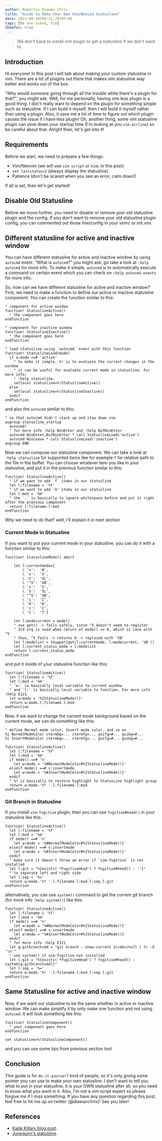 ```yaml
---
author: Robertus Diawan Chris
title: "Guide to Make Your Own Vim/Neovim Statusline"
date: 2021-08-20T08:31:29+07:00
tags: [No one asked, Vim]
ShowToc: true
---
```


> We don't have to install vim plugin to get a statusline if we don't want to.

## Introduction

Hi everyone! In this post I will talk about making your custom statusline in vim. There are a lot of plugins out there that makes vim statusline way better and works out of the box.

"Why would someone going through all the trouble while there's a plugin for that?", you might ask. Well, for me personally, having one less plugin is a good thing. I don't really want to depend on the plugin for something simple such as statusline. If I can build it myself, then I will build it myself rather than using a plugin. Also, it save me a lot of time to figure out which plugin causes the issue if I have less plugin! Oh, another thing, some vim statusline plugin can slow down your startup time (I'm looking at you `vim-airline`) so be careful about that. Alright then, let's get into it!

## Requirements

Before we start, we need to prepare a few things:
- Vim/Neovim (we will use `vim script` or `VimL` in this post)
- `set laststatus=2` (always display the statusline)
- Patience (don't be scared when you see an error, calm down!)

If all is set, then let's get started!

## Disable Old Statusline

Before we move further, you need to disable or remove your old statusline plugin and the config. If you don't want to remove your old statusline plugin config, you can commented out those line/config in your vimrc or init.vim.

## Different statusline for active and inactive window

You can have different statusline for active and inactive window by using `autocmd` event. "What is `autocmd`?" you might ask, go take a look at `:help autocmd` for more info. To make it simple, `autocmd` is to automatically execute a command on certain event which you can check on `:help autocmd-events` for more info.

So, how can we have different statusline for active and inactive window? First, we need to make a function to define our active or inactive statusline component. You can create the function similar to this:
```vim
" component for active window
function! StatuslineActive()
  " the component goes here
endfunction

" component for inactive window
function! StatuslineInactive()
  " the component goes here
endfunction

" load statusline using `autocmd` event with this function
function! StatuslineLoad(mode)
  if a:mode ==# 'active'
    " to make it simple, %! is to evaluate the current changes in the window
    " it can be useful for evaluate current mode in statusline. For more info:
    " :help statusline.
    setlocal statusline=%!StatuslineActive()
  else
    setlocal statusline=%!StatuslineInactive()
  endif
endfunction
```

and also the `autocmd` similar to this:
```vim
" so that autocmd didn't stack up and slow down vim
augroup statusline_startup
  autocmd!
  " for more info :help WinEnter and :help BufWinEnter
  autocmd WinEnter,BufWinEnter * call StatuslineLoad('active')
  autocmd WinLeave * call StatuslineLoad('inactive')
augroup END
```

Now we can compose our statusline component. We can take a look at `:help statusline` for supported items like for example `f` for relative path to the file in the buffer. You can choose whatever item you like in your statusline, and put it in the previous function similar to this:
```vim
function! StatuslineActive()
  " if we want to add `f` items in our statusline
  let l:filename = '%f'
  " if we want to add 'm' items in our statusline
  let l:mod = '%m'
  " the `.` is basically to ignore whitespace before and put it right after the previous component
  return l:filename.l:mod
endfunction
```

Why we need to do that? well, I'll explain it in next section

### Current Mode in Statusline

If you want to put your current mode in your statusline, you can do it with a function similar to this:
```vim
function! StatuslineMode() abort

    let l:currentmode={
        \ 'n':  'N',
        \ 'v':  'V',
        \ 'V':  'VL',
        \ '^V': 'VB',
        \ 's':  'S',
        \ 'S':  'SL',
        \ '^S': 'SB',
        \ 'i':  'I',
        \ 'R':  'R',
        \ 'c':  'C',
        \ 't':  'T'}

    let l:modecurrent = mode()
    " use get() -> fails safely, since ^V doesn't seem to register
    " 3rd arg is used when return of mode() == 0, which is case with ^V
    " thus, ^V fails -> returns 0 -> replaced with 'VB'
    let l:modelist = toupper(get(l:currentmode, l:modecurrent, 'VB'))
    let l:current_status_mode = l:modelist
    return l:current_status_mode
endfunction
```

and put it inside of your statusline function like this:
```vim
function! StatuslineActive()
  let l:filename = '%f'
  let l:mod = '%m'
  " `w:` is basically local variable to current window
  " and `l:` is basically local variable to function. For more info :help E121
  let w:mode = '%{StatuslineMode()}'
  return w:mode.l:filename.l:mod
endfunction
```

Now, if we want to change the current mode background based on the current mode, we can do something like this:
```vim
" define Normal mode color, Insert mode color, and so on
hi NormalModeColor ctermbg=... ctermfg=... guifg=#... guibg=#...
hi InsertModeColor ctermbg=... ctermfg=... guifg=#... guibg=#...

function! StatuslineActive()
  let l:filename = '%f'
  let l:mod = '%m'
  if mode() ==# 'n'
    let w:mode = '%#NormalModeColor#%{StatuslineMode()}'
  elseif mode() ==# v:insertmode
    let w:mode = '%#InsertModeColor#%{StatuslineMode()}'
  endif
  " %* is basically to restore highlight to StatusLine highlight group
  return w:mode.'%* '.l:filename.l:mod
endfunction
```

### Git Branch in Statusline

If you install `vim-fugitive` plugin, then you can use `fugitive#head()` in your statusline like this:
```vim
function! StatuslineActive()
  let l:filename = '%f'
  let l:mod = '%m'
  if mode() ==# 'n'
    let w:mode = '%#NormalModeColor#%{StatuslineMode()}'
  elseif mode() ==# v:insertmode
    let w:mode = '%#InsertModeColor#%{StatuslineMode()}'
  endif
  " make sure it doesn't throw an error if `vim-fugitive` is not installed
  let l:git = "%{exists('*FugitiveHead') ? fugitive#head() : ''}"
  " to separate left and right side
  let l:sep = '%='
  return w:mode.'%* '.l:filename.l:mod.l:sep.l:git
endfunction
```
alternatively, you can use `system()` command to get the current git branch (for more info `:help system()`) like this:
```vim
function! StatuslineActive()
  let l:filename = '%f'
  let l:mod = '%m'
  if mode() ==# 'n'
    let w:mode = '%#NormalModeColor#%{StatuslineMode()}'
  elseif mode() ==# v:insertmode
    let w:mode = '%#InsertModeColor#%{StatuslineMode()}'
  endif
  " for more info :help E121
  let g:gitbranchcmd = "git branch --show-current 2>/dev/null | tr -d '\n'"
  " use system() if vim-fugitive not installed
  let l:git = "%{exists('*FugitiveHead') ? fugitive#head() : system(g:gitbranchcmd)}"
  let l:sep = '%='
  return w:mode.'%* '.l:filename.l:mod.l:sep.l:git
endfunction
```

## Same Statusline for active and inactive window

Now, if we want our statusline to be the same whether in active or inactive window. We can make simplify it by only make one function and not using `autocmd`. It will look something like this:
```vim
function! StatuslineComponent()
  " your component goes here
endfunction

set statusline=%!StatuslineComponent()
```
and you can use some tips from previous section too!

## Conclusion

This guide is for `do-it-yourself` kind of people, so it's only giving some pointer you can use to make your own statusline. I don't want to tell you what to put in your statusline, it is your OWN statusline after all, so you need to know what you want in it. Also, I'm not a vim script expert so please forgive me if I miss something. If you have any question regarding this post, feel free to hit me up on twitter (@diawanchris)! See you later!

## References

- [Kade Killary blog post](https://kadekillary.work/post/statusline-vim/).
- [Junegunn's statusline](https://github.com/junegunn/dotfiles/blob/057ee47465e43aafbd20f4c8155487ef147e29ea/vimrc#L265-L275).
